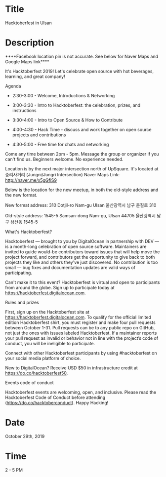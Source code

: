 # Title

Hacktoberfest in Ulsan

# Description

\*\*\*\*Facebook location pin is not accurate. See below for Naver Maps and Google Maps link\*\*\*\*

It's Hacktoberfest 2019! Let's celebrate open source with hot beverages, learning, and great company!

Agenda

- 2:30-3:00 - Welcome, Introductions & Networking

- 3:00-3:30 - Intro to Hacktoberfest: the celebration, prizes, and instructions

- 3:30-4:00 - Intro to Open Source & How to Contribute

- 4:00-4:30 - Hack Time - discuss and work together on open source projects and contributions

- 4:30-5:00 - Free time for chats and networking

Come any time between 2pm - 5pm. Message the group or organizer if you can't find us. Beginners welcome. No experience needed.

Location is by the next major intersection north of UpSquare. It's located at 중리사거리 (Jungni/Jungri Intersection) Naver Maps Link: http://naver.me/x5gGfiS9

Below is the location for the new meetup, in both the old-style address and the new format.

New format address: 310 Dotjil-ro Nam-gu Ulsan 울산광역시 남구 돋질로 310

Old-style address: 1545-5 Samsan-dong Nam-gu, Ulsan 44705 울산광역시 남구 삼산동 1545-5

What's Hacktoberfest?

Hacktoberfest — brought to you by DigitalOcean in partnership with DEV — is a month-long celebration of open source software. Maintainers are invited to guide would-be contributors toward issues that will help move the project forward, and contributors get the opportunity to give back to both projects they like and others they've just discovered. No contribution is too small — bug fixes and documentation updates are valid ways of participating.

Can't make it to this event? Hacktoberfest is virtual and open to participants from around the globe. Sign up to participate today at https://hacktoberfest.digitalocean.com.

Rules and prizes

First, sign up on the Hacktoberfest site at https://hacktoberfest.digitalocean.com. To qualify for the official limited edition Hacktoberfest shirt, you must register and make four pull requests between October 1-31. Pull requests can be to any public repo on GitHub, not just the ones with issues labeled Hacktoberfest. If a maintainer reports your pull request as invalid or behavior not in line with the project’s code of conduct, you will be ineligible to participate.

Connect with other Hacktoberfest participants by using #hacktoberfest on your social media platform of choice.

New to DigitalOcean? Receive USD \$50 in infrastructure credit at https://do.co/hacktoberfest50.

Events code of conduct

Hacktoberfest events are welcoming, open, and inclusive. Please read the Hacktoberfest Code of Conduct before attending (https://do.co/hacktoberconduct). Happy Hacking!

# Date

October 29th, 2019

# Time

2 - 5 PM
